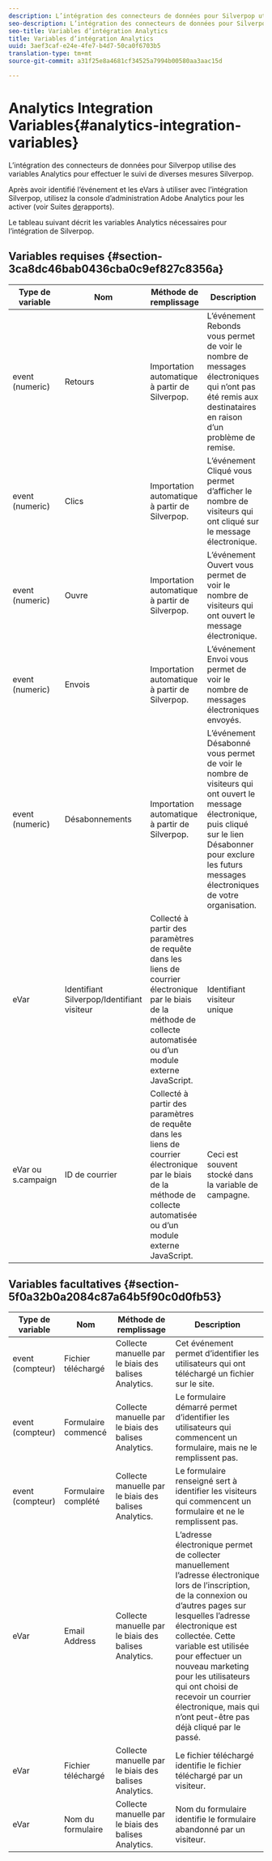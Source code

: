 ```yaml
---
description: L’intégration des connecteurs de données pour Silverpop utilise des variables Analytics pour effectuer le suivi de diverses mesures Silverpop.
seo-description: L’intégration des connecteurs de données pour Silverpop utilise des variables Analytics pour effectuer le suivi de diverses mesures Silverpop.
seo-title: Variables d’intégration Analytics
title: Variables d’intégration Analytics
uuid: 3aef3caf-e24e-4fe7-b4d7-50ca0f6703b5
translation-type: tm+mt
source-git-commit: a31f25e8a4681cf34525a7994b00580aa3aac15d

---
```



# Analytics Integration Variables{#analytics-integration-variables}

L’intégration des connecteurs de données pour Silverpop utilise des variables Analytics pour effectuer le suivi de diverses mesures Silverpop.

Après avoir identifié l’événement et les eVars à utiliser avec l’intégration Silverpop, utilisez la console d’administration Adobe Analytics pour les activer (voir Suites [de](https://docs.adobe.com/content/help/en/analytics/admin/manage-report-suites/report-suites-admin.html)rapports).

Le tableau suivant décrit les variables Analytics nécessaires pour l’intégration de Silverpop.

## Variables requises {#section-3ca8dc46bab0436cba0c9ef827c8356a}

| Type de variable | Nom | Méthode de remplissage | Description |
|---|---|---|---|
| event (numeric) | Retours | Importation automatique à partir de Silverpop. | L’événement Rebonds vous permet de voir le nombre de messages électroniques qui n’ont pas été remis aux destinataires en raison d’un problème de remise. |
| event (numeric) | Clics | Importation automatique à partir de Silverpop. | L’événement Cliqué vous permet d’afficher le nombre de visiteurs qui ont cliqué sur le message électronique. |
| event (numeric) | Ouvre | Importation automatique à partir de Silverpop. | L’événement Ouvert vous permet de voir le nombre de visiteurs qui ont ouvert le message électronique. |
| event (numeric) | Envois | Importation automatique à partir de Silverpop. | L’événement Envoi vous permet de voir le nombre de messages électroniques envoyés. |
| event (numeric) | Désabonnements | Importation automatique à partir de Silverpop. | L’événement Désabonné vous permet de voir le nombre de visiteurs qui ont ouvert le message électronique, puis cliqué sur le lien Désabonner pour exclure les futurs messages électroniques de votre organisation. |
| eVar | Identifiant Silverpop/Identifiant visiteur | Collecté à partir des paramètres de requête dans les liens de courrier électronique par le biais de la méthode de collecte automatisée ou d’un module externe JavaScript. | Identifiant visiteur unique |
| eVar ou s.campaign | ID de courrier | Collecté à partir des paramètres de requête dans les liens de courrier électronique par le biais de la méthode de collecte automatisée ou d’un module externe JavaScript. | Ceci est souvent stocké dans la variable de campagne. |

## Variables facultatives {#section-5f0a32b0a2084c87a64b5f90c0d0fb53}

| Type de variable | Nom | Méthode de remplissage | Description |
|---|---|---|---|
| event (compteur) | Fichier téléchargé | Collecte manuelle par le biais des balises Analytics. | Cet événement permet d’identifier les utilisateurs qui ont téléchargé un fichier sur le site. |
| event (compteur) | Formulaire commencé | Collecte manuelle par le biais des balises Analytics. | Le formulaire démarré permet d’identifier les utilisateurs qui commencent un formulaire, mais ne le remplissent pas. |
| event (compteur) | Formulaire complété | Collecte manuelle par le biais des balises Analytics. | Le formulaire renseigné sert à identifier les visiteurs qui commencent un formulaire et ne le remplissent pas. |
| eVar | Email Address | Collecte manuelle par le biais des balises Analytics. | L’adresse électronique permet de collecter manuellement l’adresse électronique lors de l’inscription, de la connexion ou d’autres pages sur lesquelles l’adresse électronique est collectée. Cette variable est utilisée pour effectuer un nouveau marketing pour les utilisateurs qui ont choisi de recevoir un courrier électronique, mais qui n’ont peut-être pas déjà cliqué par le passé. |
| eVar | Fichier téléchargé | Collecte manuelle par le biais des balises Analytics. | Le fichier téléchargé identifie le fichier téléchargé par un visiteur. |
| eVar | Nom du formulaire | Collecte manuelle par le biais des balises Analytics. | Nom du formulaire identifie le formulaire abandonné par un visiteur. |

